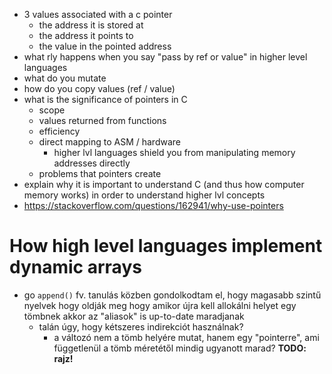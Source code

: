 - 3 values associated with a c pointer
    - the address it is stored at
    - the address it points to
    - the value in the pointed address
- what rly happens when you say "pass by ref or value" in higher level languages
- what do you mutate
- how do you copy values (ref / value)
- what is the significance of pointers in C
    - scope
    - values returned from functions
    - efficiency
    - direct mapping to ASM / hardware
        - higher lvl languages shield you from manipulating memory addresses directly
    - problems that pointers create
- explain why it is important to understand C (and thus how computer memory works) in order to understand higher lvl concepts
- https://stackoverflow.com/questions/162941/why-use-pointers

# How high level languages implement dynamic arrays
- go `append()` fv. tanulás közben gondolkodtam el, hogy magasabb szintű nyelvek hogy oldják meg
hogy amikor újra kell allokálni helyet egy tömbnek akkor az "aliasok" is up-to-date maradjanak
    - talán úgy, hogy kétszeres indirekciót használnak?
        - a változó nem a tömb helyére mutat, hanem egy "pointerre", ami függetlenül
        a tömb méretétől mindig ugyanott marad? **TODO: rajz!**
